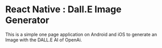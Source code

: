 # React Native :  Dall.E Image Generator

This is a simple one page application on Android and iOS to generate an Image with the DALL.E AI of OpenAi.
